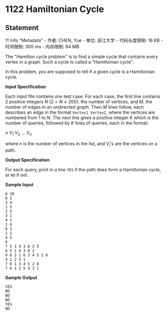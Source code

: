 
# 1122 Hamiltonian Cycle

## Statement

!!! info "Metadata"
    - 作者: CHEN, Yue
    - 单位: 浙江大学
    - 代码长度限制: 16 KB
    - 时间限制: 300 ms
    - 内存限制: 64 MB

The "Hamilton cycle problem" is to find a simple cycle that contains every vertex in a graph. Such a cycle is called a "Hamiltonian cycle".

In this problem, you are supposed to tell if a given cycle is a Hamiltonian cycle.

**Input Specification**

Each input file contains one test case. For each case, the first line contains 2 positive integers $N$ ($2< N \le 200$), the number of vertices, and $M$, the number of edges in an undirected graph. Then $M$ lines follow, each describes an edge in the format `Vertex1 Vertex2`, where the vertices are numbered from 1 to $N$. The next line gives a positive integer $K$ which is the number of queries, followed by $K$ lines of queries, each in the format:

$n$ $V_1$ $V_2$ ... $V_n$

where $n$ is the number of vertices in the list, and $V_i$'s are the vertices on a path.

**Output Specification**

For each query, print in a line `YES` if the path does form a Hamiltonian cycle, or `NO` if not.

**Sample Input**
```plaintext
6 10
6 2
3 4
1 5
2 5
3 1
4 1
1 6
6 3
1 2
4 5
6
7 5 1 4 3 6 2 5
6 5 1 4 3 6 2
9 6 2 1 6 3 4 5 2 6
4 1 2 5 1
7 6 1 3 4 5 2 6
7 6 1 2 5 4 3 1
```

**Sample Output**
```plaintext
YES
NO
NO
NO
YES
NO
```

